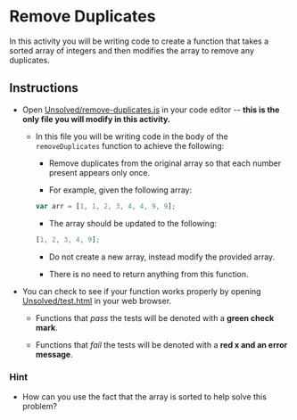 # Remove Duplicates

In this activity you will be writing code to create a function that takes a sorted array of integers and then modifies the array to remove any duplicates.

## Instructions

- Open [Unsolved/remove-duplicates.js](Unsolved/remove-duplicates.js) in your code editor -- **this is the only file you will modify in this activity.**

  - In this file you will be writing code in the body of the `removeDuplicates` function to achieve the following:

    - Remove duplicates from the original array so that each number present appears only once.

    - For example, given the following array:

    ```js
    var arr = [1, 1, 2, 3, 4, 4, 9, 9];
    ```

    - The array should be updated to the following:

    ```js
    [1, 2, 3, 4, 9];
    ```

    - Do not create a new array, instead modify the provided array.

    - There is no need to return anything from this function.

- You can check to see if your function works properly by opening [Unsolved/test.html](Unsolved/test.html) in your web browser.

  - Functions that _pass_ the tests will be denoted with a **green check mark**.

  - Functions that _fail_ the tests will be denoted with a **red x and an error message**.

### Hint

- How can you use the fact that the array is sorted to help solve this problem?
